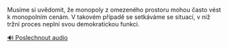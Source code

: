 
Musíme si uvědomit, že monopoly z omezeného prostoru mohou často vést k monopolním cenám. V takovém případě se setkáváme se situací, v níž tržní proces neplní svou demokratickou funkci.

[🔊 Poslechnout audio](/data/7-paragraphs/audio/chapter_67/para_007-Musme-si-uvdomit-e-monopoly-z-omezenho-prosto.mp3)
